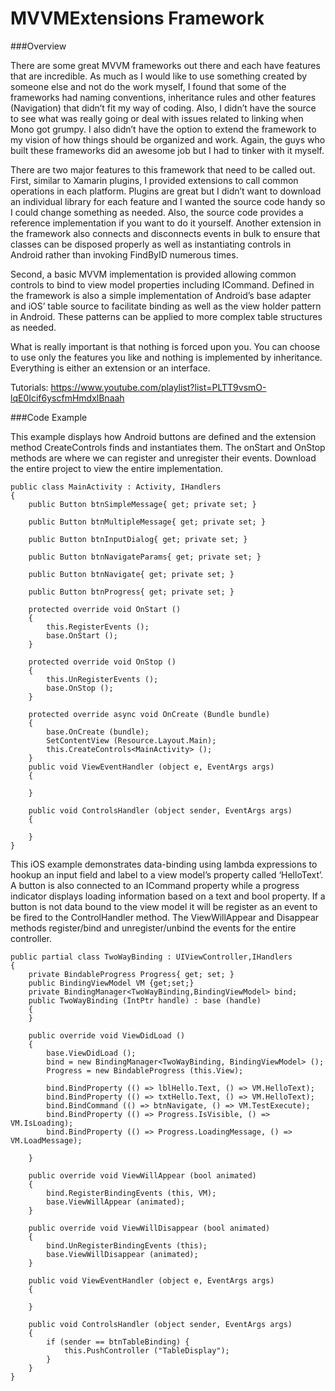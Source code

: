 MVVMExtensions Framework
===================

###Overview

There are some great MVVM frameworks out there and each have features that are incredible. As much as I would like to use something created by someone else and not do the work myself, I found that some of the frameworks had naming conventions, inheritance rules and other features (Navigation) that didn’t fit my way of coding.  Also, I didn’t have the source to see what was really going or deal with issues related to linking when Mono got grumpy.  I also didn’t have the option to extend the framework to my vision of how things should be organized and work. Again, the guys who built these frameworks did an awesome job but I had to tinker with it myself.

There are two major features to this framework that need to be called out.  First, similar to Xamarin plugins, I provided extensions to call common operations in each platform. Plugins are great but I didn’t want to download an individual library for each feature and I wanted the source code handy so I could change something as needed.  Also, the source code provides a reference implementation if you want to do it yourself. Another extension in the framework also connects and disconnects events in bulk to ensure that classes can be disposed properly as well as instantiating controls in Android rather than invoking FindByID numerous times.

Second, a basic MVVM implementation is provided allowing common controls to bind to view model properties including ICommand.  Defined in the framework is also a simple implementation of Android’s base adapter and iOS’ table source to facilitate binding as well as the view holder pattern in Android.  These patterns can be applied to more complex table structures as needed.

What is really important is that nothing is forced upon you.  You can choose to use only the features you like and nothing is implemented by inheritance.  Everything is either an extension or an interface.

Tutorials: https://www.youtube.com/playlist?list=PLTT9vsmO-lqE0Icif6yscfmHmdxlBnaah

###Code Example

This example displays how Android buttons are defined and the extension method CreateControls finds and instantiates them.  The onStart and OnStop methods are where we can register and unregister their events.  Download the entire project to view the entire implementation.

	public class MainActivity : Activity, IHandlers
	{
		public Button btnSimpleMessage{ get; private set; }

		public Button btnMultipleMessage{ get; private set; }

		public Button btnInputDialog{ get; private set; }

		public Button btnNavigateParams{ get; private set; }

		public Button btnNavigate{ get; private set; }

		public Button btnProgress{ get; private set; }

		protected override void OnStart ()
		{
			this.RegisterEvents ();
			base.OnStart ();
		}

		protected override void OnStop ()
		{
			this.UnRegisterEvents ();
			base.OnStop ();
		}
			
		protected override async void OnCreate (Bundle bundle)
		{
			base.OnCreate (bundle);
			SetContentView (Resource.Layout.Main);
			this.CreateControls<MainActivity> ();
		}
		public void ViewEventHandler (object e, EventArgs args)
		{

		}

		public void ControlsHandler (object sender, EventArgs args)
		{
	
		}
	}


This iOS example demonstrates data-binding using lambda expressions to hookup an input field and label to a view model’s property called ‘HelloText’.  A button is also connected to an ICommand property while a progress indicator displays loading information based on a text and bool property. If a button is not data bound to the view model it will be register as an event to be fired to the ControlHandler method.  The ViewWillAppear and Disappear methods register/bind and unregister/unbind the events for the entire controller.

	public partial class TwoWayBinding : UIViewController,IHandlers
	{
		private BindableProgress Progress{ get; set; }
		public BindingViewModel VM {get;set;}
		private BindingManager<TwoWayBinding,BindingViewModel> bind;
		public TwoWayBinding (IntPtr handle) : base (handle)
		{
		}

		public override void ViewDidLoad ()
		{
			base.ViewDidLoad ();
			bind = new BindingManager<TwoWayBinding, BindingViewModel> ();
			Progress = new BindableProgress (this.View);

			bind.BindProperty (() => lblHello.Text, () => VM.HelloText);
			bind.BindProperty (() => txtHello.Text, () => VM.HelloText);
			bind.BindCommand (() => btnNavigate, () => VM.TestExecute);
			bind.BindProperty (() => Progress.IsVisible, () => VM.IsLoading);
			bind.BindProperty (() => Progress.LoadingMessage, () => VM.LoadMessage);

		}

		public override void ViewWillAppear (bool animated)
		{
			bind.RegisterBindingEvents (this, VM);
			base.ViewWillAppear (animated);
		}

		public override void ViewWillDisappear (bool animated)
		{
			bind.UnRegisterBindingEvents (this);
			base.ViewWillDisappear (animated);
		}

		public void ViewEventHandler (object e, EventArgs args)
		{

		}

		public void ControlsHandler (object sender, EventArgs args)
		{
			if (sender == btnTableBinding) {
				this.PushController ("TableDisplay");
			}
		}
	}
